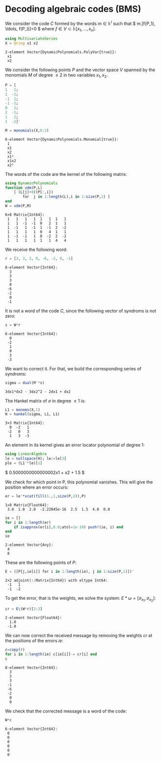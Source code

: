 
# Decoding algebraic codes (BMS)

We consider the code $C$ formed by the words $m\in \mathbb{k}^l$ such that 
$
m.[f(P_1), \ldots, f(P_l)]=0
$ 
where $f\in V\subset \mathbb{k}[x_1,...,x_n]$.


```julia
using MultivariateSeries
X = @ring x1 x2
```




    2-element Vector{DynamicPolynomials.PolyVar{true}}:
     x1
     x2



We consider the following points $P$ and the vector space $V$ spanned by the monomials $M$ of degree $\le 2$ in two variables $x_1, x_2$.


```julia
P = [
1   1;
1  -1;
-1  1;
-1 -1;
0   1; 
2  -1;
1   2;
1  -2]'

M = monomials(X,0:2)
```




    6-element Vector{DynamicPolynomials.Monomial{true}}:
     1
     x1
     x2
     x1²
     x1x2
     x2²



The words of the code are the kernel of the following matrix:


```julia
using DynamicPolynomials
function vdm(P,L)
    [ (L[j]+0)(P[:,i])
        for  j in 1:length(L),i in 1:size(P,2) ]
end
W = vdm(P,M)
```




    6×8 Matrix{Int64}:
     1   1   1   1  1   1  1   1
     1   1  -1  -1  0   2  1   1
     1  -1   1  -1  1  -1  2  -2
     1   1   1   1  0   4  1   1
     1  -1  -1   1  0  -2  2  -2
     1   1   1   1  1   1  4   4



We receive the following word:


```julia
r = [3, 3, 3, 0, -6, -2, 0, -1]
```




    8-element Vector{Int64}:
      3
      3
      3
      0
     -6
     -2
      0
     -1



It is not a word of the code $C$, since the following vector of syndroms is not zero:


```julia
s = W*r
```




    6-element Vector{Int64}:
      0
     -2
      1
      0
      3
     -3



We want to correct it. For that, we build the corresponding series of syndroms:


```julia
sigma = dual(M'*s)
```




    3dx1*dx2 - 3dx2^2 - 2dx1 + dx2



The Hankel matrix of $\sigma$ in degree $\le 1$ is:


```julia
L1 = monoms(X,1)
H = hankel(sigma, L1, L1)
```




    3×3 Matrix{Int64}:
      0  -2   1
     -2   0   3
      1   3  -3



An element in its kernel gives an error locator polynomial of degree $1$:


```julia
using LinearAlgebra
le = nullspace(H); le/=le[3]
ple = (L1'*le)[1]
```




$ 0.5000000000000002x1 + x2 + 1.5 $



We check for which point in P, this polynomial vanishes. This will give the position where an error occurs:


```julia
er = le'*vcat(fill(1.,1,size(P,2)),P)
```




    1×8 Matrix{Float64}:
     3.0  1.0  2.0  -2.22045e-16  2.5  1.5  4.0  0.0




```julia
ie = []
for i in 1:length(er)
    if isapprox(er[i],0.0;atol=1e-10) push!(ie, i) end
end
ie
```




    2-element Vector{Any}:
     4
     8



These are the following points of $P$:


```julia
E = ([P[j,ie[i]] for i in 1:length(ie), j in 1:size(P,1)])'
```




    2×2 adjoint(::Matrix{Int64}) with eltype Int64:
     -1   1
     -1  -2



To get the error, that is the weights, we solve the system: $E*\omega =[\sigma_{x_1}, \sigma_{x_2}]$:


```julia
cr = E\(W*r)[2:3]
```




    2-element Vector{Float64}:
      1.0
     -1.0



We can now correct the received message by removing the weights $cr$ at the positions of the errors $ie$:


```julia
c=copy(r)
for i in 1:length(ie) c[ie[i]]-= cr[i] end 
c
```




    8-element Vector{Int64}:
      3
      3
      3
     -1
     -6
     -2
      0
      0



We check that the corrected message is a word of the code:


```julia
W*c
```




    6-element Vector{Int64}:
     0
     0
     0
     0
     0
     0


